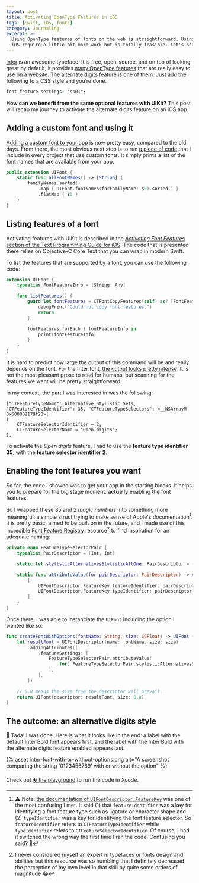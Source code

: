 ```yaml
---
layout: post
title: Activating OpenType Features in iOS
tags: [Swift, iOS, fonts]
category: Journaling
excerpt: >-
  Using OpenType features of fonts on the web is straightforward. Using them on
  iOS require a little bit more work but is totally feasible. Let's see how.
---
```


[Inter][1] is an awesome typeface. It is free, open-source, and on top of
looking great by default, it provides [many OpenType features][2] that are
really easy to use on a website. The [alternate digits feature][3] is one of
them. Just add the following to a CSS style and you’re done.

```css
font-feature-settings: "ss01";
```

**How can we benefit from the same optional features with UIKit?** This post
will recap my journey to activate the alternate digits feature on an iOS app.

## Adding a custom font and using it

[Adding a custom font to your app][4] is now pretty easy, compared to the old
days. From there, the most obvious next step is to run [a piece of code][c1]
that I include in every project that use custom fonts. It simply prints a list
of the font names that are available from your app.

```swift
public extension UIFont {
    static func allFontNames() -> [String] {
        familyNames.sorted()
            .map { UIFont.fontNames(forFamilyName: $0).sorted() }
            .flatMap { $0 }
    }
}
```

## Listing features of a font

Activating features with UIKit is described in the [_Activating Font Features_
section of the Text Programming Guide for iOS][5]. The code that is presented
there relies on Objective-C Core Text that you can wrap in modern Swift.

To list the features that are supported by a font, you can use the following
code:

```swift
extension UIFont {
    typealias FontFeatureInfo = [String: Any]

    func listFeatures() {
        guard let fontFeatures = CTFontCopyFeatures(self) as? [FontFeatureInfo] else {
            debugPrint("Could not copy font features.")
            return
        }

        fontFeatures.forEach { fontFeatureInfo in
            print(fontFeatureInfo)
        }
    }
}
```

It is hard to predict how large the output of this command will be and really
depends on the font. For the Inter font, [the output looks pretty intense][c2].
It is not the most pleasant prose to read for humans, but scanning for the
features we want will be pretty straightforward.

In my context, the part I was interested in was the following:

```
["CTFeatureTypeName": Alternative Stylistic Sets, "CTFeatureTypeIdentifier": 35, "CTFeatureTypeSelectors": <__NSArrayM 0x600002179f20>(
{
    CTFeatureSelectorIdentifier = 2;
    CTFeatureSelectorName = "Open digits";
},
```

To activate the _Open digits_ feature, I had to use the **feature type
identifier 35**, with the **feature selector identifier 2**.

## Enabling the font features you want

So far, the code I showed was to get your app in the starting blocks. It helps
you to prepare for the big stage moment: **actually** enabling the font
features.

So I wrapped these 35 and 2 _magic numbers_ into something more meaningful: a
simple struct trying to make sense of Apple's documentation[^1]. It is pretty
basic, aimed to be built on in the future, and I made use of this incredible
[Font Feature Registry][6] resource[^2] to find inspiration for an adequate
naming:

```swift
private enum FeatureTypeSelectorPair {
    typealias PairDescriptor = (Int, Int)

    static let stylisticAlternativesStylisticAltOne: PairDescriptor = (35, 2)

    static func attributeValue(for pairDescriptor: PairDescriptor) -> Any {
        [
            UIFontDescriptor.FeatureKey.featureIdentifier: pairDescriptor.0,
            UIFontDescriptor.FeatureKey.typeIdentifier: pairDescriptor.1,
        ]
    }
}
```

Once there, I was able to instanciate the `UIFont` including the option I wanted
like so:

```swift
func createFontWithOptions(fontName: String, size: CGFloat) -> UIFont {
    let resultFont = UIFontDescriptor(name: fontName, size: size)
        .addingAttributes([
            .featureSettings: [
                FeatureTypeSelectorPair.attributeValue(
                    for: FeatureTypeSelectorPair.stylisticAlternativesStylisticAltOne
                ),
            ],
        ])

    // 0.0 means the size from the descriptor will prevail.
    return UIFont(descriptor: resultFont, size: 0.0)
}
```

## The outcome: an alternative digits style

🎉 Tada! I was done. Here is what it looks like in the end: a label with the
default Inter Bold font appears first, and the label with the Inter Bold with
the alternate digits feature enabled appears last.

{% asset inter-font-with-or-without-options.png alt="A screenshot comparing the string '0123456789' with or without the option" %}

Check out [⛹️ the playground][c3] to run the code in Xcode.

[1]: https://rsms.me/inter/
[2]: https://rsms.me/inter/#features
[3]: https://rsms.me/inter/#features/ss01
[4]:
  https://developer.apple.com/documentation/uikit/text_display_and_fonts/adding_a_custom_font_to_your_app/
[5]:
  https://developer.apple.com/library/archive/documentation/StringsTextFonts/Conceptual/TextAndWebiPhoneOS/CustomTextProcessing/CustomTextProcessing.html#//apple_ref/doc/uid/TP40009542-CH4-SW6
[6]:
  https://developer.apple.com/fonts/TrueType-Reference-Manual/RM09/AppendixF.html
[c1]:
  https://github.com/dirtyhenry/swift-blocks/blob/main/Sources/Blocks/Extensions/UIFont.swift
[c2]: https://gist.github.com/dirtyhenry/875ebeac13882c5dad710f22f17be5c5
[c3]:
  https://github.com/dirtyhenry/xcode-playgrounds/tree/master/activating-opentype-features.playground

[^1]:
    ⚠️ Note:
    [the documentation of `UIFontDescriptor.FeatureKey`](https://developer.apple.com/documentation/uikit/uifontdescriptor/featurekey)
    was one of the most confusing I met. It said (1) that `featureIdentifier`
    was a key for identifying a font feature type such as ligature or character
    shape and (2) `typeIdentifier` was a key for identifying the font feature
    selector. So `featureIdentifier` refers to `CTFeatureTypeIdentifier` while
    `typeIdentifier` refers to `CTFeatureSelectorIdentifier`. Of course, I had
    it switched the wrong way the first time I ran the code. Confusing you said?
    🤯

[^2]:
    I never considered myself an expert in typefaces or fonts design and
    abilities but this resource was so humbling that I definitely decreased the
    perception of my own level in that skill by quite some orders of magnitude
    😂
